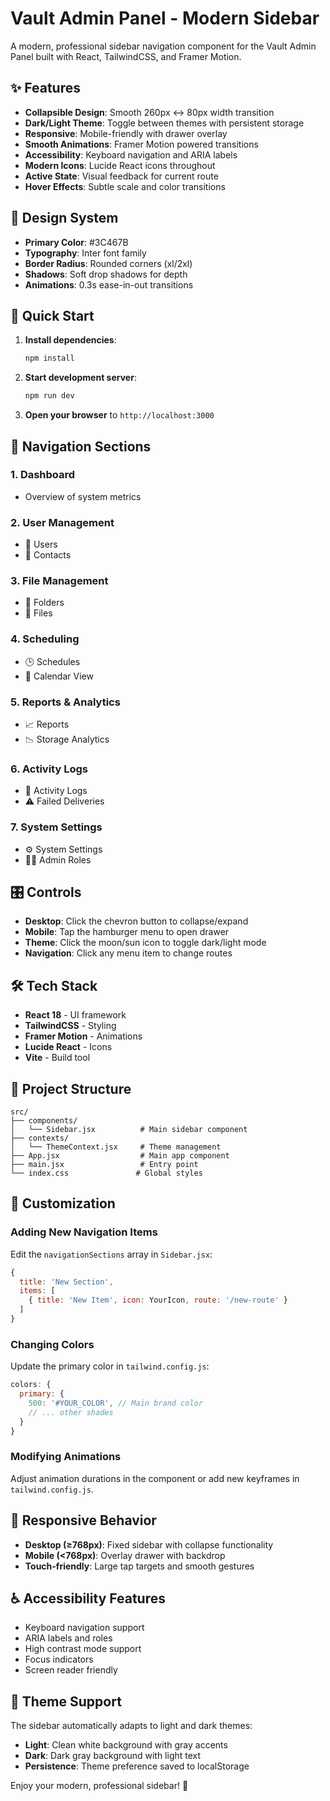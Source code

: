 # Vault Admin Panel - Modern Sidebar

A modern, professional sidebar navigation component for the Vault Admin Panel built with React, TailwindCSS, and Framer Motion.

## ✨ Features

- **Collapsible Design**: Smooth 260px ↔ 80px width transition
- **Dark/Light Theme**: Toggle between themes with persistent storage
- **Responsive**: Mobile-friendly with drawer overlay
- **Smooth Animations**: Framer Motion powered transitions
- **Accessibility**: Keyboard navigation and ARIA labels
- **Modern Icons**: Lucide React icons throughout
- **Active State**: Visual feedback for current route
- **Hover Effects**: Subtle scale and color transitions

## 🎨 Design System

- **Primary Color**: #3C467B
- **Typography**: Inter font family
- **Border Radius**: Rounded corners (xl/2xl)
- **Shadows**: Soft drop shadows for depth
- **Animations**: 0.3s ease-in-out transitions

## 🚀 Quick Start

1. **Install dependencies**:
   ```bash
   npm install
   ```

2. **Start development server**:
   ```bash
   npm run dev
   ```

3. **Open your browser** to `http://localhost:3000`

## 📱 Navigation Sections

### 1. Dashboard
- Overview of system metrics

### 2. User Management
- 👥 Users
- 📇 Contacts

### 3. File Management
- 📁 Folders
- 📄 Files

### 4. Scheduling
- 🕒 Schedules
- 📆 Calendar View

### 5. Reports & Analytics
- 📈 Reports
- 📉 Storage Analytics

### 6. Activity Logs
- 🧾 Activity Logs
- ⚠️ Failed Deliveries

### 7. System Settings
- ⚙️ System Settings
- 🧑‍💻 Admin Roles

## 🎛️ Controls

- **Desktop**: Click the chevron button to collapse/expand
- **Mobile**: Tap the hamburger menu to open drawer
- **Theme**: Click the moon/sun icon to toggle dark/light mode
- **Navigation**: Click any menu item to change routes

## 🛠️ Tech Stack

- **React 18** - UI framework
- **TailwindCSS** - Styling
- **Framer Motion** - Animations
- **Lucide React** - Icons
- **Vite** - Build tool

## 📁 Project Structure

```
src/
├── components/
│   └── Sidebar.jsx          # Main sidebar component
├── contexts/
│   └── ThemeContext.jsx     # Theme management
├── App.jsx                  # Main app component
├── main.jsx                 # Entry point
└── index.css               # Global styles
```

## 🎯 Customization

### Adding New Navigation Items

Edit the `navigationSections` array in `Sidebar.jsx`:

```jsx
{
  title: 'New Section',
  items: [
    { title: 'New Item', icon: YourIcon, route: '/new-route' }
  ]
}
```

### Changing Colors

Update the primary color in `tailwind.config.js`:

```js
colors: {
  primary: {
    500: '#YOUR_COLOR', // Main brand color
    // ... other shades
  }
}
```

### Modifying Animations

Adjust animation durations in the component or add new keyframes in `tailwind.config.js`.

## 📱 Responsive Behavior

- **Desktop (≥768px)**: Fixed sidebar with collapse functionality
- **Mobile (<768px)**: Overlay drawer with backdrop
- **Touch-friendly**: Large tap targets and smooth gestures

## ♿ Accessibility Features

- Keyboard navigation support
- ARIA labels and roles
- High contrast mode support
- Focus indicators
- Screen reader friendly

## 🎨 Theme Support

The sidebar automatically adapts to light and dark themes:

- **Light**: Clean white background with gray accents
- **Dark**: Dark gray background with light text
- **Persistence**: Theme preference saved to localStorage

Enjoy your modern, professional sidebar! 🚀
